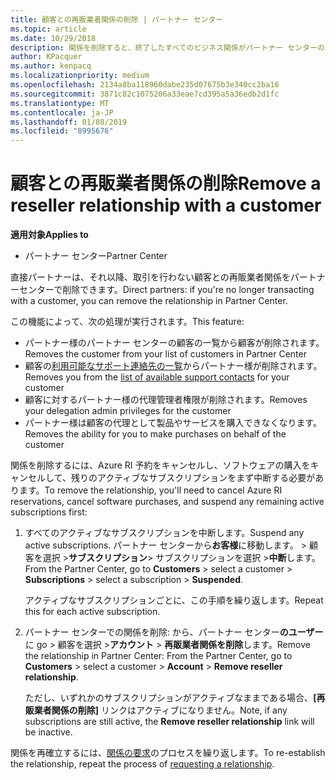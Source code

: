 ```yaml
---
title: 顧客との再販業者関係の削除 | パートナー センター
ms.topic: article
ms.date: 10/29/2018
description: 関係を削除すると、終了したすべてのビジネス関係がパートナー センターのビューから削除されます。
author: KPacquer
ms.author: kenpacq
ms.localizationpriority: medium
ms.openlocfilehash: 2134a8ba118960dabe235d07675b3e340cc2ba16
ms.sourcegitcommit: 3871c82c1075206a33eae7cd395a5a36edb2d1fc
ms.translationtype: MT
ms.contentlocale: ja-JP
ms.lasthandoff: 01/08/2019
ms.locfileid: "8995676"
---
```

# <a name="remove-a-reseller-relationship-with-a-customer"></a><span data-ttu-id="2c771-103">顧客との再販業者関係の削除</span><span class="sxs-lookup"><span data-stu-id="2c771-103">Remove a reseller relationship with a customer</span></span>

**<span data-ttu-id="2c771-104">適用対象</span><span class="sxs-lookup"><span data-stu-id="2c771-104">Applies to</span></span>**

-   <span data-ttu-id="2c771-105">パートナー センター</span><span class="sxs-lookup"><span data-stu-id="2c771-105">Partner Center</span></span>

<span data-ttu-id="2c771-106">直接パートナーは、それ以降、取引を行わない顧客との再販業者関係をパートナーセンターで削除できます。</span><span class="sxs-lookup"><span data-stu-id="2c771-106">Direct partners: if you're no longer transacting with a customer, you can remove the relationship in Partner Center.</span></span> 

<span data-ttu-id="2c771-107">この機能によって、次の処理が実行されます。</span><span class="sxs-lookup"><span data-stu-id="2c771-107">This feature:</span></span>
*  <span data-ttu-id="2c771-108">パートナー様のパートナー センターの顧客の一覧から顧客が削除されます。</span><span class="sxs-lookup"><span data-stu-id="2c771-108">Removes the customer from your list of customers in Partner Center</span></span>
*  <span data-ttu-id="2c771-109">顧客の[利用可能なサポート連絡先の一覧](assign-support-contacts.md)からパートナー様が削除されます。</span><span class="sxs-lookup"><span data-stu-id="2c771-109">Removes you from the [list of available support contacts](assign-support-contacts.md) for your customer</span></span>
*  <span data-ttu-id="2c771-110">顧客に対するパートナー様の代理管理者権限が削除されます。</span><span class="sxs-lookup"><span data-stu-id="2c771-110">Removes your delegation admin privileges for the customer</span></span>
*  <span data-ttu-id="2c771-111">パートナー様は顧客の代理として製品やサービスを購入できなくなります。</span><span class="sxs-lookup"><span data-stu-id="2c771-111">Removes the ability for you to make purchases on behalf of the customer</span></span>

<span data-ttu-id="2c771-112">関係を削除するには、Azure RI 予約をキャンセルし、ソフトウェアの購入をキャンセルして、残りのアクティブなサブスクリプションをまず中断する必要があります。</span><span class="sxs-lookup"><span data-stu-id="2c771-112">To remove the relationship, you'll need to cancel Azure RI reservations, cancel software purchases, and suspend any remaining active subscriptions first:</span></span>
1. <span data-ttu-id="2c771-113">すべてのアクティブなサブスクリプションを中断します。</span><span class="sxs-lookup"><span data-stu-id="2c771-113">Suspend any active subscriptions.</span></span> <span data-ttu-id="2c771-114">パートナー センターから**お客様**に移動します。 > 顧客を選択 >**サブスクリプション**> サブスクリプションを選択 >**中断**します。</span><span class="sxs-lookup"><span data-stu-id="2c771-114">From the Partner Center, go to **Customers** > select a customer > **Subscriptions** > select a subscription > **Suspended**.</span></span> 

   <span data-ttu-id="2c771-115">アクティブなサブスクリプションごとに、この手順を繰り返します。</span><span class="sxs-lookup"><span data-stu-id="2c771-115">Repeat this for each active subscription.</span></span>

2. <span data-ttu-id="2c771-116">パートナー センターでの関係を削除: から、パートナー センター**のユーザー**に go > 顧客を選択 >**アカウント** > **再販業者関係を削除**します。</span><span class="sxs-lookup"><span data-stu-id="2c771-116">Remove the relationship in Partner Center: From the Partner Center, go to **Customers** > select a customer > **Account** > **Remove reseller relationship**.</span></span>

   <span data-ttu-id="2c771-117">ただし、いずれかのサブスクリプションがアクティブなままである場合、**[再販業者関係の削除]** リンクはアクティブになりません。</span><span class="sxs-lookup"><span data-stu-id="2c771-117">Note, if any subscriptions are still active, the **Remove reseller relationship** link will be inactive.</span></span> 

<span data-ttu-id="2c771-118">関係を再確立するには、[関係の要求](request-a-relationship-with-a-customer.md)のプロセスを繰り返します。</span><span class="sxs-lookup"><span data-stu-id="2c771-118">To re-establish the relationship, repeat the process of [requesting a relationship](request-a-relationship-with-a-customer.md).</span></span>
